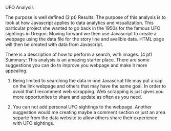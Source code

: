 UFO Analysis

The purpose is well defined (2 pt)
Results:
    The purpose of this analysis is to look at how Javascript applies to data analytics and visualization. This particular project she wanted to go back in the 1950s for the famous UFO sightings in Oregon. Moving forward we then use Javascript to create a webpage using the data file for the story line and avalible data. HTML page will then be created with data from Javascript. 
    

There is a description of how to perform a search, with images. (4 pt)
Summary:
    This analysis is an amazing starter place. There are some suggestions you can do to improve you webpage and make it more appealing. 
1) Being limited to searching the data in one Javascript file may put a cap on the link webpage and others that may have the same goal. In order to avoid that I recomment web scrapping. Web scrapping is just gives you more opportunites to share and update as often as you need. 

2) You can not add personal UFO sightings to the webpage. Another suggestion would me creating maybe a comment section or just an area separte from the data website to allow others share their experience with UFO sightings. 
